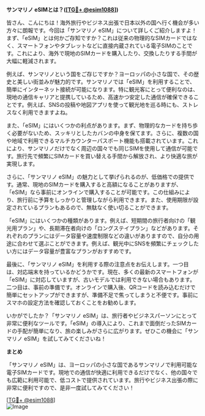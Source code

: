**サンマリノ eSIMとは？([[TG💪+ @esim1088](https://t.me/s/esim1088)])**

皆さん、こんにちは！海外旅行やビジネス出張で日本以外の国へ行く機会が多い方々に朗報です。今回は「サンマリノ eSIM」について詳しくご紹介しますよ！まず、「eSIM」とは何かご存知ですか？これは従来の物理的なSIMカードではなく、スマートフォンやタブレットなどに直接内蔵されている電子SIMのことです。これにより、海外で現地のSIMカードを購入したり、交換したりする手間が大幅に軽減されます。

例えば、サンマリノという国をご存じですか？ヨーロッパの小さな国で、その歴史と美しい街並みが魅力的です。サンマリノでは「eSIM」を利用することで、簡単にインターネット接続が可能になります。特に観光客にとって便利なのは、現地の通信キャリアと提携しているため、高速かつ安定した通信が確保できることです。例えば、SNSの投稿や地図アプリを使って観光地を巡る時にも、ストレスなく利用できますよね。

また、「eSIM」にはいくつかの利点があります。まず、物理的なカードを持ち歩く必要がないため、スッキリとしたカバンの中身を保てます。さらに、複数の国や地域で利用できるマルチカウンターパスポート機能も搭載されています。これにより、サンマリノだけでなく周辺の国々でも同じSIMを使用して通信が可能です。旅行先で頻繁にSIMカードを買い替える手間から解放され、より快適な旅が実現します。

さらに、「サンマリノ eSIM」の魅力として挙げられるのが、低価格での提供です。通常、現地のSIMカードを購入すると高額になることがありますが、「eSIM」なら事前にオンラインで購入することが可能です。この仕組みにより、旅行前に予算をしっかりと管理しながら利用できます。また、使用期限が設定されているプランもあるので、無駄なく使い切ることができます。

「eSIM」にはいくつかの種類があります。例えば、短期間の旅行者向けの「観光用プラン」や、長期滞在者向けの「ロングステイプラン」などがあります。それぞれのプランにはデータ容量や速度制限などの違いがありますので、自分の用途に合わせて選ぶことができます。例えば、観光中にSNSを頻繁にチェックしたい方にはデータ容量が豊富なプランがおすすめです。

最後に、「サンマリノ eSIM」を利用する際の注意点をお伝えします。一つ目は、対応端末を持っているかどうかです。現在、多くの最新のスマートフォンが「eSIM」に対応していますが、古いモデルでは利用できない場合もあります。二つ目は、事前の準備です。オンラインで購入後、QRコードを読み込むだけで簡単にセットアップができますが、準備不足で焦ってしまうと不便です。事前にスマホの設定方法を確認しておくことをお勧めします。

いかがでしたか？「サンマリノ eSIM」は、旅行者やビジネスパーソンにとって非常に便利なツールです。「eSIM」の導入により、これまで面倒だったSIMカードの手配が簡単になり、旅の楽しみがさらに広がります。ぜひこの機会に「サンマリノ eSIM」を試してみてくださいね！

**まとめ**

「サンマリノ eSIM」は、ヨーロッパの小さな国であるサンマリノで利用可能な電子SIMカードです。現地での通信が快適に利用できるだけでなく、他の国々でも広範に利用可能で、低コストで提供されています。旅行やビジネス出張の際に非常に便利ですので、是非一度試してみてください！

[[TG💪+ @esim1088](https://t.me/s/esim1088)]  
![Image](https://i.postimg.cc/Y0z9fWf4/image.png)